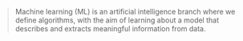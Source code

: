 > Machine learning (ML) is an artificial intelligence branch where we define algorithms, with the aim of learning about a model that describes and extracts meaningful information from data.
